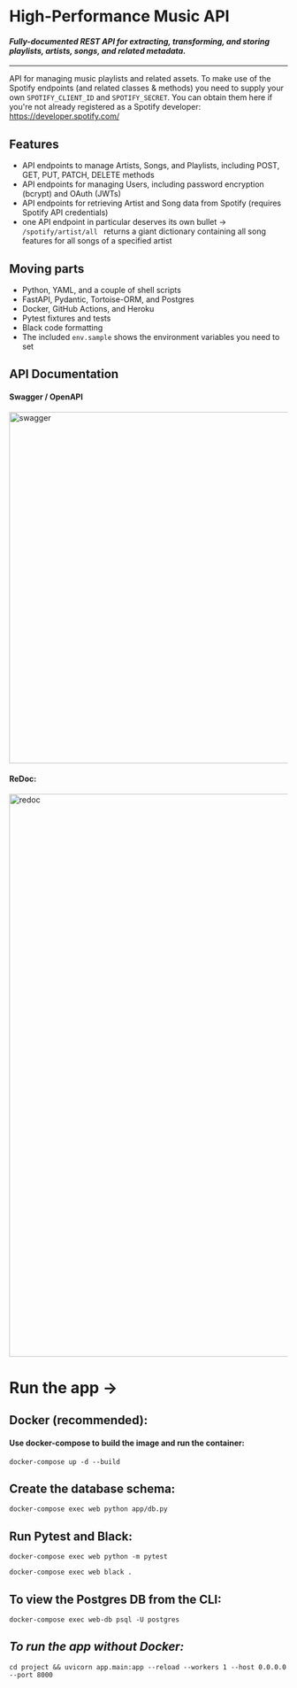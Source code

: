 # High-Performance Music API

#### _Fully-documented REST API for extracting, transforming, and storing playlists, artists, songs, and related metadata._
---

API for managing music playlists and related assets. 
To make use of the Spotify endpoints (and related classes & methods) you need to supply your own `SPOTIFY_CLIENT_ID` and `SPOTIFY_SECRET`. 
You can obtain them here if you're not already registered as a Spotify developer:  https://developer.spotify.com/

## Features 

- API endpoints to manage Artists, Songs, and Playlists, including POST, GET, PUT, PATCH, DELETE methods
- API endpoints for managing Users, including password encryption (bcrypt) and OAuth (JWTs)
- API endpoints for retrieving Artist and Song data from Spotify (requires Spotify API credentials)
- one API endpoint in particular deserves its own bullet -> `/spotify/artist/all ` returns a giant dictionary containing all song features for all songs of a specified artist

## Moving parts

- Python, YAML, and a couple of shell scripts
- FastAPI, Pydantic, Tortoise-ORM, and Postgres
- Docker, GitHub Actions, and Heroku
- Pytest fixtures and tests
- Black code formatting
- The included `env.sample` shows the environment variables you need to set  

## API Documentation

#### Swagger / OpenAPI
<img width="635" alt="swagger" src="https://user-images.githubusercontent.com/30704684/127728245-1d0585d4-7584-4191-9227-d27da7baf7db.png">


#### ReDoc:
<img width="1017" alt="redoc" src="https://user-images.githubusercontent.com/30704684/127728255-c57b801d-78de-4dd2-b42a-c1b172e1a7da.png">




# Run the app ->

## Docker (recommended):
#### Use docker-compose to build the image and run the container:
```
docker-compose up -d --build
```

## Create the database schema:
```
docker-compose exec web python app/db.py
```
    
## Run Pytest and Black: 
```
docker-compose exec web python -m pytest
```

```
docker-compose exec web black .
```

## To view the Postgres DB from the CLI:
```
docker-compose exec web-db psql -U postgres
```

## _To run the app without Docker:_

```
cd project && uvicorn app.main:app --reload --workers 1 --host 0.0.0.0 --port 8000
```
